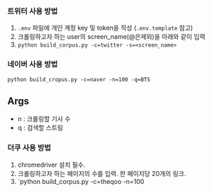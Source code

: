 ### 트위터 사용 방법
1. `.env` 파일에 개인 계정 key 및 token을 작성 (`.env.template` 참고)
2. 크롤링하고자 하는 user의 screen_name(@은제외)을 아래와 같이 입력
3. `python build_corpus.py -c=twitter -s=<screen_name>`


### 네이버 사용 방법
`python build_cropus.py -c=naver -n=100 -q=BTS`
## Args
* n : 크롤링할 기사 수
* q : 검색할 스트링


### 더쿠 사용 방법
1. chromedriver 설치 필수.
2. 크롤링하고자 하는 페이지의 수를 입력. 한 페이지당 20개의 링크.
3. `python build_corpus.py -c=theqoo -n=100
